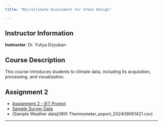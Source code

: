```yaml
---
title: "Microclimate Assessment for Urban Design"

---
```


## Instructor Information
**Instructor**: Dr. Yuliya Dzyuban

## Course Description
This course introduces students to climate data, including its acquisition, processing, and visualization.

## Assignment 2 

- [Assignment 2 - IET Project](Assignment_2/IET.Rmd)
- [Sample Survey Data](survey.csv)
- [Sample Weather data](Wifi Thermometer_export_202409061421.csv)

---


